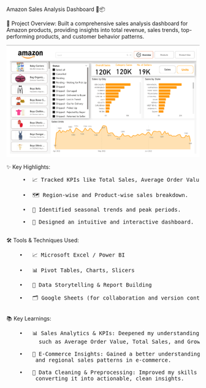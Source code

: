 Amazon Sales Analysis Dashboard 🛒📦

📖 Project Overview:
Built a comprehensive sales analysis dashboard for Amazon products, providing insights into total revenue, sales trends, top-performing products, and customer behavior patterns.

![image alt](https://github.com/rishiism/Amazon_Sales_Analysis_Dashboard/blob/c1458d352a6d46738ae391e0d0d3df05a09df9f6/Media/Screenshot%202025-04-25%20234308.png)

✨ Key Highlights:

  <pre>
     •	📈 Tracked KPIs like Total Sales, Average Order Value, and Growth Rate.

     •	🗺️ Region-wise and Product-wise sales breakdown.

     •	📅 Identified seasonal trends and peak periods.

     •	🎨 Designed an intuitive and interactive dashboard.
  </pre>
  
  
🛠️ Tools & Techniques Used:
 <pre>
    •	📈 Microsoft Excel / Power BI

    •	📊 Pivot Tables, Charts, Slicers

    •	🧠 Data Storytelling & Report Building

    •	🗂️ Google Sheets (for collaboration and version control)
 </pre>
 
  📚 Key Learnings:
   <pre>
    •	📊 Sales Analytics & KPIs: Deepened my understanding of essential sales KPIs, 
          such as Average Order Value, Total Sales, and Growth Rate.

    •	🧳 E-Commerce Insights: Gained a better understanding of consumer behavior, seasonality, 
         and regional sales patterns in e-commerce.

    •	🧹 Data Cleaning & Preprocessing: Improved my skills in cleaning raw data and 
         converting it into actionable, clean insights.
   </pre>


